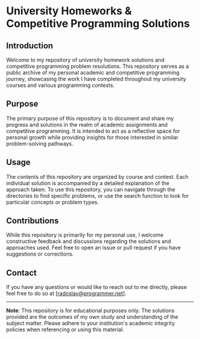 # University Homeworks & Competitive Programming Solutions

## Introduction

Welcome to my repository of university homework solutions and competitive programming problem resolutions. This repository serves as a public archive of my personal academic and competitive programming journey, showcasing the work I have completed throughout my university courses and various programming contests.

## Purpose

The primary purpose of this repository is to document and share my progress and solutions in the realm of academic assignments and competitive programming. It is intended to act as a reflective space for personal growth while providing insights for those interested in similar problem-solving pathways.

## Usage

The contents of this repository are organized by course and contest. Each individual solution is accompanied by a detailed explanation of the approach taken. To use this repository, you can navigate through the directories to find specific problems, or use the search function to look for particular concepts or problem types.

## Contributions

While this repository is primarily for my personal use, I welcome constructive feedback and discussions regarding the solutions and approaches used. Feel free to open an issue or pull request if you have suggestions or corrections.

## Contact

If you have any questions or would like to reach out to me directly, please feel free to do so at [radoslav@programmer.net].

---
**Note**: This repository is for educational purposes only. The solutions provided are the outcomes of my own study and understanding of the subject matter. Please adhere to your institution's academic integrity policies when referencing or using this material.
